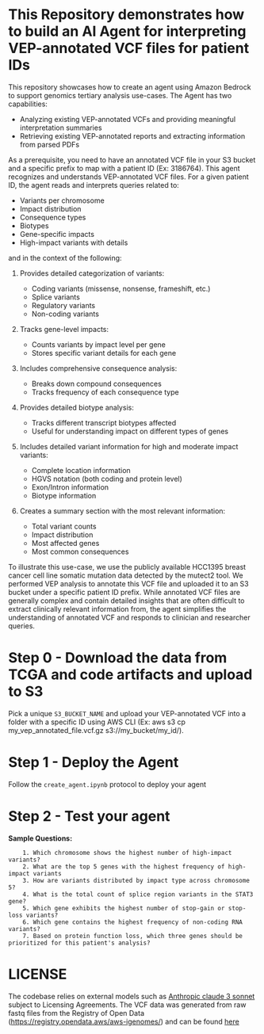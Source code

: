 # This Repository demonstrates how to build an AI Agent for interpreting VEP-annotated VCF files for patient IDs

This repository showcases how to create an agent using Amazon Bedrock to support genomics tertiary analysis use-cases. The Agent has two capabilities:

* Analyzing existing VEP-annotated VCFs and providing meaningful interpretation summaries 
* Retrieving existing VEP-annotated reports and extracting information from parsed PDFs

As a prerequisite, you need to have an annotated VCF file in your S3 bucket and a specific prefix to map with a patient ID (Ex: 3186764). This agent recognizes and understands VEP-annotated VCF files. For a given patient ID, the agent reads and interprets queries related to:

   - Variants per chromosome
   - Impact distribution
   - Consequence types
   - Biotypes
   - Gene-specific impacts
   - High-impact variants with details

and in the context of the following:

1. Provides detailed categorization of variants:
   - Coding variants (missense, nonsense, frameshift, etc.)
   - Splice variants
   - Regulatory variants
   - Non-coding variants

2. Tracks gene-level impacts:
   - Counts variants by impact level per gene
   - Stores specific variant details for each gene

3. Includes comprehensive consequence analysis:
   - Breaks down compound consequences
   - Tracks frequency of each consequence type

4. Provides detailed biotype analysis:
   - Tracks different transcript biotypes affected
   - Useful for understanding impact on different types of genes

5. Includes detailed variant information for high and moderate impact variants:
   - Complete location information
   - HGVS notation (both coding and protein level)
   - Exon/Intron information
   - Biotype information

6. Creates a summary section with the most relevant information:
   - Total variant counts
   - Impact distribution
   - Most affected genes
   - Most common consequences

To illustrate this use-case, we use the publicly available HCC1395 breast cancer cell line somatic mutation data detected by the mutect2 tool. We performed VEP analysis to annotate this VCF file and uploaded it to an S3 bucket under a specific patient ID prefix. While annotated VCF files are generally complex and contain detailed insights that are often difficult to extract clinically relevant information from, the agent simplifies the understanding of annotated VCF and responds to clinician and researcher queries.

# Step 0 - Download the data from TCGA and code artifacts and upload to S3

Pick a unique `S3_BUCKET_NAME` and upload your VEP-annotated VCF into a folder with a specific ID using AWS CLI (Ex: aws s3 cp my_vep_annotated_file.vcf.gz s3://my_bucket/my_id/). 

# Step 1 - Deploy the Agent

Follow the `create_agent.ipynb` protocol to deploy your agent

# Step 2 - Test your agent

**Sample Questions:**

```
    1. Which chromosome shows the highest number of high-impact variants?
    2. What are the top 5 genes with the highest frequency of high-impact variants
    3. How are variants distributed by impact type across chromosome 5?
    4. What is the total count of splice region variants in the STAT3 gene?
    5. Which gene exhibits the highest number of stop-gain or stop-loss variants?
    6. Which gene contains the highest frequency of non-coding RNA variants?
    7. Based on protein function loss, which three genes should be prioritized for this patient's analysis?
```

# LICENSE

The codebase relies on external models such as [Anthropic claude 3 sonnet](https://www.anthropic.com/news/claude-3-5-sonnet) subject to Licensing Agreements. The VCF data was generated from raw fastq files from the Registry of Open Data (https://registry.opendata.aws/aws-igenomes/) and can be found [here](s3://ngi-igenomes/test-data/sarek/)

    



